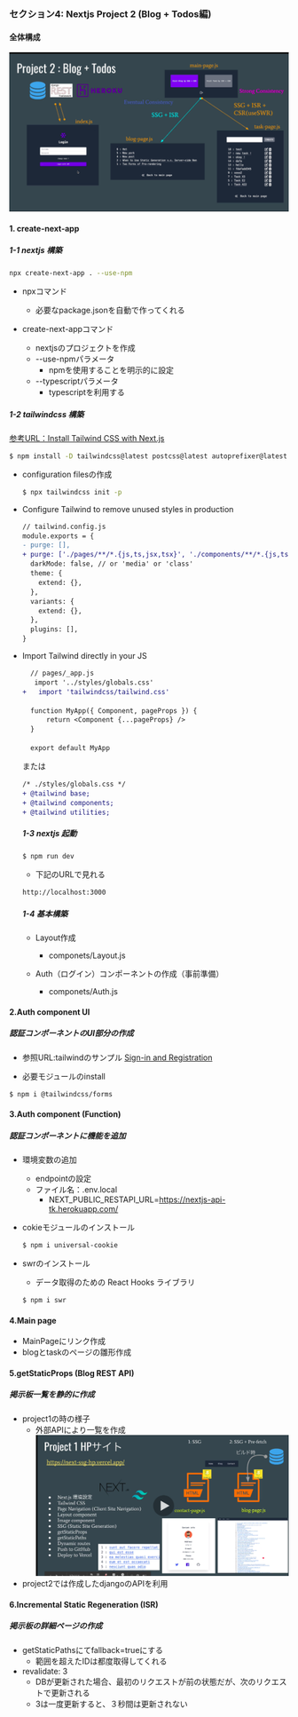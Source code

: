 ### セクション4: Nextjs Project 2 (Blog + Todos編)

#### 全体構成
![](res/1.png)

#### 1. create-next-app
##### 1-1 nextjs 構築
```sh
npx create-next-app . --use-npm
```

- npxコマンド  
  - 必要なpackage.jsonを自動で作ってくれる

- create-next-appコマンド
  - nextjsのプロジェクトを作成
  - --use-npmパラメータ
    - npmを使用することを明示的に設定
  - --typescriptパラメータ
    - typescriptを利用する

##### 1-2 tailwindcss 構築

[参考URL：Install Tailwind CSS with Next.js](https://tailwindcss.com/docs/guides/nextjs)

~~~sh
$ npm install -D tailwindcss@latest postcss@latest autoprefixer@latest
~~~

-  configuration filesの作成
    ```sh
    $ npx tailwindcss init -p
    ```
- Configure Tailwind to remove unused styles in production
  ~~~diff JavaScript
  // tailwind.config.js
  module.exports = {
  - purge: [],
  + purge: ['./pages/**/*.{js,ts,jsx,tsx}', './components/**/*.{js,ts,jsx,tsx}'],
    darkMode: false, // or 'media' or 'class'
    theme: {
      extend: {},
    },
    variants: {
      extend: {},
    },
    plugins: [],
  }
  ~~~

- Import Tailwind directly in your JS
  ~~~diff JavaScript
    // pages/_app.js
     import '../styles/globals.css'
  +   import 'tailwindcss/tailwind.css'

    function MyApp({ Component, pageProps }) {
        return <Component {...pageProps} />
    }

    export default MyApp
  ~~~
  または
  ~~~diff CSS
  /* ./styles/globals.css */
  + @tailwind base;
  + @tailwind components;
  + @tailwind utilities;
  ~~~

  ##### 1-3 nextjs 起動

  ~~~sh
  $ npm run dev
  ~~~

  - 下記のURLで見れる
  ~~~HTML
  http://localhost:3000
  ~~~

  ##### 1-4 基本構築

  - Layout作成
    - componets/Layout.js

  - Auth（ログイン）コンポーネントの作成（事前準備）
    - componets/Auth.js

#### 2.Auth component UI
##### 認証コンポーネントのUI部分の作成
- 参照URL:tailwindのサンプル
[Sign-in and Registration](https://tailwindui.com/components/application-ui/forms/sign-in-forms)

- 必要モジュールのinstall

~~~sh
$ npm i @tailwindcss/forms
~~~

#### 3.Auth component (Function)
##### 認証コンポーネントに機能を追加

- 環境変数の追加
  - endpointの設定
  - ファイル名：.env.local
    - NEXT_PUBLIC_RESTAPI_URL=https://nextjs-api-tk.herokuapp.com/

- cokieモジュールのインストール
  ~~~sh
  $ npm i universal-cookie
  ~~~

- swrのインストール
  - データ取得のための React Hooks ライブラリ
  ~~~sh
  $ npm i swr
  ~~~

#### 4.Main page
- MainPageにリンク作成
- blogとtaskのページの雛形作成

#### 5.getStaticProps (Blog REST API)
#####  掲示板一覧を静的に作成
- project1の時の様子
  - 外部APIにより一覧を作成
  ![](./res/5-1.png)
- project2では作成したdjangoのAPIを利用

#### 6.Incremental Static Regeneration (ISR)
##### 掲示板の詳細ページの作成
- getStaticPathsにてfallback=trueにする
  - 範囲を超えたIDは都度取得してくれる
- revalidate: 3
  - DBが更新された場合、最初のリクエストが前の状態だが、次のリクエストで更新される
  - 3は一度更新すると、３秒間は更新されない